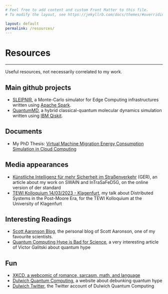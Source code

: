 ```yaml
---
# Feel free to add content and custom Front Matter to this file.
# To modify the layout, see https://jekyllrb.com/docs/themes/#overriding-theme-defaults

layout: default
permalink: /resources/
---
```

# Resources
* * *
Useful resources, not necessarily correlated to my work.

## Main github projects
- [SLEIPNIR](https://github.com/vindem/quantumMD), a Monte-Carlo simulator for Edge Computing infrastructures written using [Apache Spark](https://spark.apache.org/).
- [QuantumMD](https://github.com/vindem/quantumMD), a hybrid classical-quantum molecular dynamics simulation written using [IBM Qiskit](https://www.ibm.com/quantum/qiskit).

## Documents
- My PhD Thesis: [Virtual Machine Migration Energy Consumption Simulation in Cloud Computing](/assets/docs/VincenzoDeMaio-PhDThesis-NoAcknowledgements.pdf)

## Media appearances
- [Künstliche Intelligenz für mehr Sicherheit im Straßenverkehr](https://www.derstandard.at/story/2000136176620/kuenstliche-intelligenzwie-die-sicherheit-im-strassenverkehr-und-das-klima-durch) (GER), an article about my work on SWAIN and InTraSaFeD5G, on the online version of der standard
- [TEWI Kolloquium 14/03/2023 - Klagenfurt](https://www.youtube.com/watch?v=WWUuvuPX_wQ), my talk about Distributed Systems in the Post-Moore Era, for the TEWI Kolloquium at the University of Klagenfurt

## Interesting Readings
- [Scott Aaronson Blog](https://scottaaronson.blog/), the personal blog of Scott Aaronson, one of my favourite scientists.
- [Quantum Computing Hype is Bad for Science](https://www.linkedin.com/pulse/quantum-computing-hype-bad-science-victor-galitski-1c/?utm_source=share&utm_medium=member_android&utm_campaign=share_via), a very interesting article of Victor Galitski about quantum hype

## Fun
- [XKCD, a webcomic of romance, sarcasm, math, and language](https://xkcd.com/)
- [Dulwich Quantum Computing](https://dulwichquantum.github.io/), a website about debunking quantum hype
- [Dulwich Twitter](https://twitter.com/DulwichQuantum), the Twitter account of Dulwich Quantum Computing



